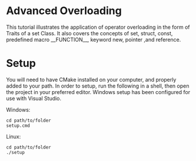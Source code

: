 # Advanced Overloading

This tutorial illustrates the application of operator overloading in the form of Traits of a set Class. It also covers the concepts of set, struct, const, predefined macro \_\_FUNCTION\_\_, keyword new, pointer ,and reference.

# Setup

You will need to have CMake installed on your computer, and properly added to your path.
In order to setup, run the following in a shell, then open the project in your preferred editor.
Windows setup has been configured for use with Visual Studio.

Windows:
```
cd path/to/folder
setup.cmd
```
Linux:
```
cd path/to/folder
./setup
```
